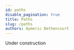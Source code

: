 ```yaml
---
id: paths
disable_pagination: true
title: Paths
slug: /paths
authors: Aymeric Bethencourt
---
```


Under construction